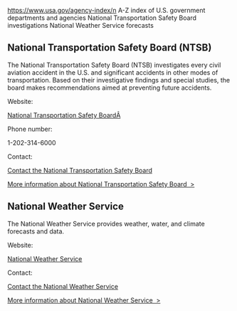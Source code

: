 

https://www.usa.gov/agency-index/n
A-Z index of U.S. government departments and agencies
National Transportation Safety Board investigations
National Weather Service forecasts

National Transportation Safety Board (NTSB)
-------------------------------------------

The National Transportation Safety Board (NTSB) investigates every civil aviation accident in the U.S. and significant accidents in other modes of transportation. Based on their investigative findings and special studies, the board makes recommendations aimed at preventing future accidents.

Website:

[National Transportation Safety BoardÂ](https://www.ntsb.gov/Pages/default.aspx)

Phone number:

1-202-314-6000

Contact:

[Contact the National Transportation Safety Board](https://www.ntsb.gov/about/Pages/contact.aspx)

[More information about National Transportation Safety Board  >](https://www.usa.gov/agencies/national-transportation-safety-board)

National Weather Service
------------------------

The National Weather Service provides weather, water, and climate forecasts and data.

Website:

[National Weather Service](https://www.weather.gov/)

Contact:

[Contact the National Weather Service](https://www.weather.gov/contact)

[More information about National Weather Service  >](https://www.usa.gov/agencies/national-weather-service)
